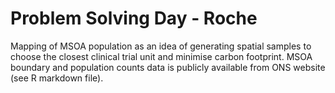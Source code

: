 # Problem Solving Day - Roche

Mapping of MSOA population as an idea of generating spatial samples to choose the closest clinical trial unit and minimise carbon footprint. MSOA boundary and population counts data is publicly available from ONS website (see R markdown file).
